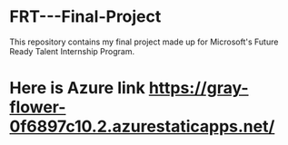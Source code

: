 # FRT---Final-Project
This repository contains my final project made up for Microsoft's Future Ready Talent Internship Program. 
# Here is Azure link https://gray-flower-0f6897c10.2.azurestaticapps.net/

